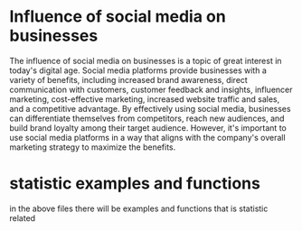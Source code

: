 # Influence of social media on businesses
The influence of social media on businesses is a topic of great interest in today's digital age. Social media platforms provide businesses with a variety of benefits, including increased brand awareness, direct communication with customers, customer feedback and insights, influencer marketing, cost-effective marketing, increased website traffic and sales, and a competitive advantage. By effectively using social media, businesses can differentiate themselves from competitors, reach new audiences, and build brand loyalty among their target audience. However, it's important to use social media platforms in a way that aligns with the company's overall marketing strategy to maximize the benefits.
# statistic examples and functions 
in the above files there will be examples and functions that is statistic related 
